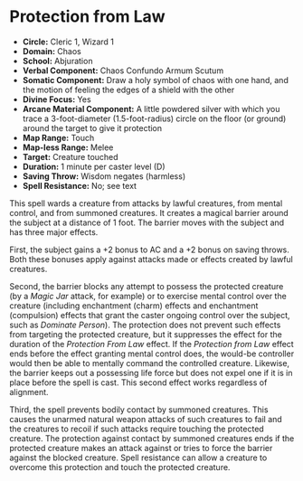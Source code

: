 # Protection from Law

- **Circle:** Cleric 1, Wizard 1
- **Domain:** Chaos
- **School:** Abjuration
- **Verbal Component:** Chaos Confundo Armum Scutum
- **Somatic Component:** Draw a holy symbol of chaos with one hand, and the motion of feeling the edges of a shield with the other
- **Divine Focus:** Yes
- **Arcane Material Component:** A little powdered silver with which you trace a 3-foot-diameter (1.5-foot-radius) circle on the floor (or ground) around the target to give it protection
- **Map Range:** Touch
- **Map-less Range:** Melee
- **Target:** Creature touched
- **Duration:** 1 minute per caster level (D)
- **Saving Throw:** Wisdom negates (harmless)
- **Spell Resistance:** No; see text

This spell wards a creature from attacks by lawful creatures, from mental control, and from summoned creatures. It creates a magical barrier around the subject at a distance of 1 foot. The barrier moves with the subject and has three major effects.

First, the subject gains a +2 bonus to AC and a +2 bonus on saving throws. Both these bonuses apply against attacks made or effects created by lawful creatures.

Second, the barrier blocks any attempt to possess the protected creature (by a *Magic Jar* attack, for example) or to exercise mental control over the creature (including enchantment (charm) effects and enchantment (compulsion) effects that grant the caster ongoing control over the subject, such as *Dominate Person*). The protection does not prevent such effects from targeting the protected creature, but it suppresses the effect for the duration of the *Protection From Law* effect. If the *Protection from Law* effect ends before the effect granting mental control does, the would-be controller would then be able to mentally command the controlled creature. Likewise, the barrier keeps out a possessing life force but does not expel one if it is in place before the spell is cast. This second effect works regardless of alignment.

Third, the spell prevents bodily contact by summoned creatures. This causes the unarmed natural weapon attacks of such creatures to fail and the creatures to recoil if such attacks require touching the protected creature. The protection against contact by summoned creatures ends if the protected creature makes an attack against or tries to force the barrier against the blocked creature. Spell resistance can allow a creature to overcome this protection and touch the protected creature.
